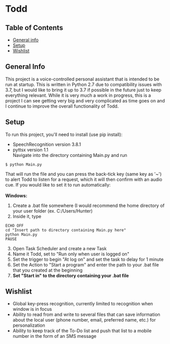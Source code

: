 # Todd

## Table of Contents
* [General info](#general-info)
* [Setup](#setup)
* [Wishlist](#wishlist)

## General Info
This project is a voice-controlled personal assistant that is intended to be run at startup. This is written in Python 2.7 due to compatibility issues with 3.7, but I would like to bring it up to 3.7 if possible in the future just to keep everything relevant. While it is very much a work in progress, this is a project I can see getting very big and very complicated as time goes on and I continue to improve the overall functionality of Todd.

## Setup
To run this project, you'll need to install (use pip install):
* SpeechRecognition version 3.8.1
* pyttsx version 1.1 <br />
Navigate into the directory containing Main.py and run
```
$ python Main.py
```
That will run the file and you can press the back-tick key (same key as '~') to alert Todd to listen for a request, which it will then confirm with an audio cue. If you would like to set it to run automatically: <br />
<br />
**Windows:**
1. Create a .bat file somewhere (I would recommend the home directory of your user folder (ex. C:/Users/Hunter)
2. Inside it, type
```
ECHO OFF
cd "Insert path to directory containing Main.py here"
python Main.py
PAUSE
```
3. Open Task Scheduler and create a new Task
4. Name it Todd, set to "Run only when user is logged on"
5. Set the trigger to begin "At log on" and set the task to delay for 1 minute
6. Set the Action to "Start a program" and enter the path to your .bat file that you created at the beginning
7. **Set "Start in" to the directory containing your .bat file**

## Wishlist
* Global key-press recognition, currently limited to recognition when window is in focus
* Ability to read from and write to several files that can save information about the local user (phone number, email, preferred name, etc.) for personalization
* Ability to keep track of the To-Do list and push that list to a mobile number in the form of an SMS message
